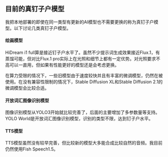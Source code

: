 ## 目前的真钉子户模型

我把本地部署的即使在同一类型有更新的AI模型也不需要更换的称为真钉子户模型。以下讨论几类真钉子户模型。

#### 绘画模型

HiDream i1 full算是接近钉子户水平了。虽然不少提示词生成效果接近Flux.1，有蒸馏可能，但对比Flux.1 pro实际上在光照和细节上都有一定优势。对光照要求不高可以一直用，但如果有性能更好的模型还是会考虑更换。

在算力受限的情况下，一些旧模型由于速度较快并且有丰富的微调模型，仍然在被使用。在没有兼容性限制的情况下，Stable Diffusion XL和Stable Diffusion 2.1的微调模型会比较合适。

#### 开放词汇图像识别模型

图像识别模型从YOLO3开始就比较完善了，后面的主要增加了多参数量等支持。YOLO World是开放词汇图像识别模型，识别的类型不限，达到钉子户水平。

#### TTS模型

TTS模型虽然没有较早完善，但比较新的模型大多能合成比较自然的音频。我目前仍然使用Fish Speech1.5。
